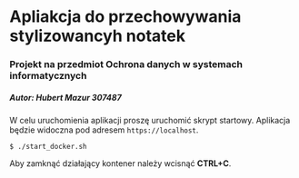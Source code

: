 # Apliakcja do przechowywania stylizowancyh notatek
### Projekt na przedmiot Ochrona danych w systemach informatycznych
##### Autor: Hubert Mazur 307487

W celu uruchomienia aplikacji proszę uruchomić skrypt startowy. Aplikacja będzie widoczna pod adresem `https://localhost`.

    $ ./start_docker.sh

Aby zamknąć działający kontener należy wcisnąć **CTRL+C**.
